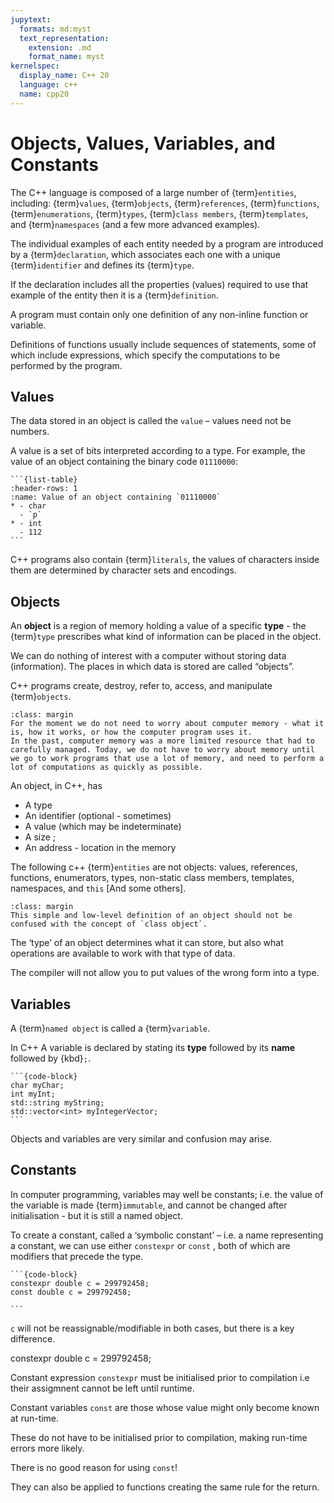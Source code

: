 ```yaml
---
jupytext:
  formats: md:myst
  text_representation:
    extension: .md
    format_name: myst
kernelspec:
  display_name: C++ 20
  language: c++
  name: cpp20
---
```


# Objects, Values, Variables, and Constants

The C++ language is composed of a large number of {term}`entities`, including: {term}`values`, {term}`objects`, {term}`references`, {term}`functions`, {term}`enumerations`, {term}`types`, {term}`class members`, {term}`templates`, and {term}`namespaces` (and a few more advanced examples).

The individual examples of each entity needed by a program are introduced by a {term}`declaration`, which associates each one with a unique {term}`identifier` and defines its {term}`type`.

If the declaration includes all the properties (values) required to use that example of the entity then it is a {term}`definition`. 

A program must contain only one definition of any non-inline function or variable.

Definitions of functions usually include sequences of statements, some of which include expressions, which specify the computations to be performed by the program.

## Values

The data stored in an object is called the `value` – values need not be numbers. 

A value is a set of bits interpreted according to a type. For example, the value of an object containing the binary code `01110000`:

````{sidebar} My sidebar title
```{list-table}
:header-rows: 1
:name: Value of an object containing `01110000`
* - char
  - `p`
* - int
  - 112
```
````

C++ programs also contain {term}`literals`, the values of characters inside them are determined by character sets and encodings.

## Objects

An **object** is a region of memory holding a value of a specific **type** - the {term}`type` prescribes what kind of information can be placed in the object.

We can do nothing of interest with a computer without storing data (information). The places in which data is stored are called “objects”.

C++ programs create, destroy, refer to, access, and manipulate {term}`objects`.

```{note}
:class: margin
For the moment we do not need to worry about computer memory - what it is, how it works, or how the computer program uses it.
In the past, computer memory was a more limited resource that had to carefully managed. Today, we do not have to worry about memory until we go to work programs that use a lot of memory, and need to perform a lot of computations as quickly as possible.
```

An object, in C++, has
* A type
* An identifier (optional - sometimes)
* A value (which may be indeterminate)
* A size ;
* An address - location in the memory

The following c++ {term}`entities` are not objects: values, references, functions, enumerators, types, non-static class members, templates, namespaces, and `this` [And some others].
```{note}
:class: margin
This simple and low-level definition of an object should not be confused with the concept of `class object`.
```
The ‘type’ of an object determines what it can store, but also what operations are available to work with that type of data. 

The compiler will not allow you to put values of the wrong form into a type.
## Variables

A {term}`named object` is called a {term}`variable`.

In C++ A variable is declared by stating its **type** followed by its **name** followed by {kbd}`;`. 

````{admonition} Variable Declarations
```{code-block}
char myChar;
int myInt;
std::string myString;
std::vector<int> myIntegerVector;
```
````
Objects and variables are very similar and confusion may arise. 

## Constants

In computer programming, variables may well be constants; i.e. the value of the variable is made {term}`immutable`, and cannot be changed after initialisation - but it is still a named object.

To create a constant, called a ‘symbolic constant’ – i.e. a name representing a constant, we can use either `constexpr` or `const` , both of which are modifiers that precede the type.

````{admonition} Constant Declarations
```{code-block}
constexpr double c = 299792458;
const double c = 299792458;

```
````

`c` will not be reassignable/modifiable in both cases, but there is a key difference.

constexpr double c = 299792458;

Constant expression `constexpr` must be initialised prior to compilation i.e their assigmnent cannot be left until runtime.

Constant variables `const` are those whose value might only become known at run-time.

These do not have to be initialised prior to compilation, making run-time errors more likely. 

There is no good reason for using `const`!

They can also be applied to functions creating the same rule for the return.




